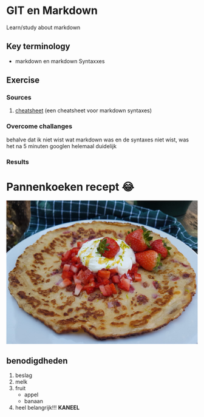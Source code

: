 # GIT en Markdown
Learn/study about markdown

## Key terminology
- markdown en markdown Syntaxxes




## Exercise
### Sources
1. [cheatsheet](https://www.markdownguide.org/cheat-sheet/) (een cheatsheet voor markdown syntaxes)


### Overcome challanges
behalve dat ik niet wist wat markdown was en de syntaxes niet wist, was het na 5 minuten googlen helemaal duidelijk









### **Results**
# Pannenkoeken recept :joy:
![alt text](https://github.com/TechGrounds-Cloud8/cloud8-Killian97/blob/main/00_includes/Pannenkoek-met-aardbei.png)

## benodigdheden
1. beslag
2. melk
3. fruit
    - appel
    - banaan
4. heel belangrijk!!! **KANEEL**

